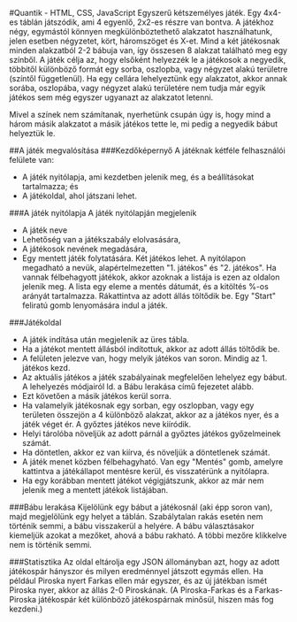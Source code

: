 #Quantik - HTML, CSS, JavaScript
Egyszerű kétszemélyes játék. Egy 4x4-es táblán játszódik, ami 4 egyenlő, 2x2-es részre van bontva. A játékhoz négy, egymástól könnyen megkülönböztethető alakzatot használhatunk, jelen esetben négyzetet, kört, háromszöget és X-et. Mind a két játékosnak minden alakzatból 2-2 bábuja van, így összesen 8 alakzat található meg egy színből. A játék célja az, hogy elsőként helyezzék le a játékosok a negyedik, többitől különböző formát egy sorba, oszlopba, vagy négyzet alakú területre (színtől függetlenül). Ha egy cellára lehelyeztünk egy alakzatot, akkor annak sorába, oszlopába, vagy négyzet alakú területére nem tudja már egyik játékos sem még egyszer ugyanazt az alakzatot letenni.

Mivel a színek nem számítanak, nyerhetünk csupán úgy is, hogy mind a három másik alakzatot a másik játékos tette le, mi pedig a negyedik bábut helyeztük le.

##A játék megvalósítása
###Kezdőképernyő
A játéknak kétféle felhasználói felülete van:
- A játék nyitólapja, ami kezdetben jelenik meg, és a beállításokat tartalmazza; és
- A játékoldal, ahol játszani lehet.

###A játék nyitólapja
A játék nyitólapján megjelenik
- A játék neve
- Lehetőség van a játékszabály elolvasására,
- A játékosok nevének megadására,
- Egy mentett játék folytatására.
Két játékos lehet. A nyitólapon megadható a nevük, alapértelmezetten "1. játékos" és "2. játékos".
Ha vannak félbehagyott játékok, akkor azoknak a listája is ezen az oldalon jelenik meg. A lista egy eleme a mentés dátumát, és a kitöltés %-os arányát tartalmazza. Rákattintva az adott állás töltődik be.
Egy "Start" feliratú gomb lenyomására indul a játék.

###Játékoldal
- A játék indítása után megjelenik az üres tábla.
- Ha a játékot mentett állásból indítottuk, akkor az adott állás töltődik be.
- A felületen jelezve van, hogy melyik játékos van soron. Mindig az 1. játékos kezd.
- Az aktuális játékos a játék szabályainak megfelelően lehelyez egy bábut. A lehelyezés módjairól ld. a Bábu lerakása című fejezetet alább.
- Ezt követően a másik játékos kerül sorra.
- Ha valamelyik játékosnak egy sorban, egy oszlopban, vagy egy területen összejön a 4 különböző alakzat, akkor az a játékos nyer, és a játék véget ér. A győztes játékos neve kiíródik.
- Helyi tárolóba növeljük az adott párnál a győztes játékos győzelmeinek számát.
- Ha döntetlen, akkor ez van kiírva, és növeljük a döntetlenek számát.
- A játék menet közben félbehagyható. Van egy "Mentés" gomb, amelyre kattintva a játékállapot mentésre kerül, és visszatérünk a nyitólapra.
- Ha egy korábban mentett játékot végigjátszunk, akkor az már nem jelenik meg a mentett játékok listájában.

###Bábu lerakása
Kijelölünk egy bábut a játékosnál (aki épp soron van), majd megjelölünk egy helyet a táblán. Szabálytalan rakás esetén nem történik semmi, a bábu visszakerül a helyére.
A bábu választásakor kiemeljük azokat a mezőket, ahová a bábu rakható. A többi mezőre klikkelve nem is történik semmi.

###Statisztika
Az oldal eltárolja egy JSON állományban azt, hogy az adott játékospár hányszor és milyen eredménnyel játszott egymás ellen. Ha például Piroska nyert Farkas ellen már egyszer, és az új játékban ismét Piroska nyer, akkor az állás 2-0 Piroskának. (A Piroska-Farkas és a Farkas-Piroska játékospár két különböző játékospárnak minősül, hiszen más fog kezdeni.)

